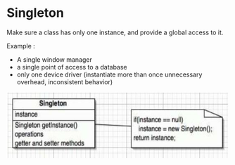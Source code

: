 # Singleton

Make sure a class has only one instance, and provide a global access to it.

Example :

- A single window manager
- a single point of access to a database
- only one device driver (instantiate more than once unnecessary overhead, inconsistent behavior)

![Singleton%207104ae55054247d5ab2e9859018739c7/Untitled.png](Singleton%207104ae55054247d5ab2e9859018739c7/Untitled.png)
